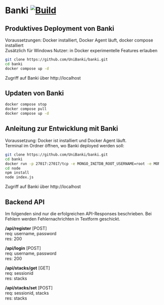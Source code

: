 # Banki [![Build](https://github.com/UniBanki/banki/actions/workflows/docker-image.yml/badge.svg)](https://github.com/UniBanki/banki/actions/workflows/docker-image.yml)

## Produktives Deployment von Banki
Voraussetzungen: Docker installiert, Docker Agent läuft, docker compose installiert
<br/>Zusätzlich für Windows Nutzer: in Docker experimentelle Features erlauben
```bash
git clone https://github.com/UniBanki/banki.git
cd banki
docker compose up -d
```
Zugriff auf Banki über http://localhost
## Updaten von Banki
```bash
docker compose stop
docker compose pull   
docker compose up -d
```

## Anleitung zur Entwicklung mit Banki
Voraussetzung: Docker ist installiert und Docker Agent läuft.
<br/>Terminal im Ordner öffnen, wo Banki deployed werden soll:
```bash
git clone https://github.com/UniBanki/banki.git
cd banki
docker run -p 27017:27017/tcp -e MONGO_INITDB_ROOT_USERNAME=root -e MONGO_INITDB_ROOT_PASSWORD=passwort -e MONGO_INITDB_DATABASE=banki -d mongo:6.0.4
cd node
npm install
node index.js
```
Zugriff auf Banki über http://localhost

## Backend API
Im folgenden sind nur die erfolgreichen API-Responses beschrieben. Bei Fehlern werden Fehlernachrichten in Textform geschickt.

**/api/register** [POST]<br/>
req: username, password<br/>
res: 200

**/api/login** [POST]<br/>
req: username, password<br/>
res: 200

**/api/stacks/get** [GET]<br/>
req: sessionid<br/>
res: stacks

**/api/stacks/set** [POST]<br/>
req: sessionid, stacks<br/>
res: stacks
